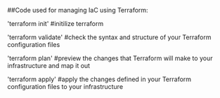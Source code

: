 ##Code used for managing IaC using Terraform:

'terraform init' #initilize terraform

'terraform validate' #check the syntax and structure of your Terraform configuration files

'terraform plan' #preview the changes that Terraform will make to your infrastructure and map it out

'terraform apply' #apply the changes defined in your Terraform configuration files to your infrastructure
